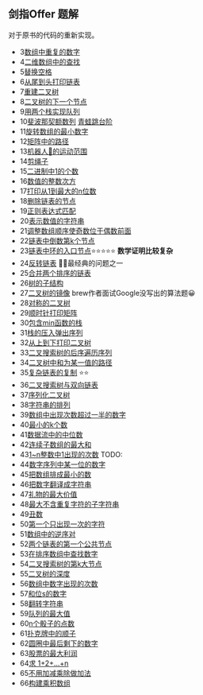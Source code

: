 ## 剑指Offer 题解

对于原书的代码的重新实现。


- 3[数组中重复的数字](./duplicate.cpp)
- 4[二维数组中的查找](Find.cpp)
- 5[替换空格](./ReplaceSpace.cpp)
- 6[从尾到头打印链表](./printListFromTailToHead.cpp)
- 7[重建二叉树](Construct.cpp)
- 8[二叉树的下一个节点](GetNext.cpp)
- 9[用两个栈实现队列](./QueueWithTwoStacks.cpp)
- 10[斐波那契额数列](./Fibonacci.cpp) [青蛙跳台阶](./jumpFloor.cpp)
- 11[旋转数组的最小数字](Min.cpp)
- 12[矩阵中的路径](hasPath.cpp)
- 13[机器人🤖的运动范围](movingCount.cpp)
- 14[剪绳子](./maxProductAfterCutting.cpp)
- 15[二进制中1的个数](./numberOf1.cpp) 
- 16[数值的整数次方](./Power.cpp)
- 17[打印从1到最大的n位数]()
- 18[删除链表的节点](./DeleteNode.cpp)
- 19[正则表达式匹配]()
- 20[表示数值的字符串]()
- 21[调整数组顺序使奇数位于偶数前面](./ReorderOddEven.cpp)
- 22[链表中倒数第k个节点](FindKthToTail.cpp)
- 23[链表中环的入口节点](EntryNodeInListLoop.cpp)⭐⭐⭐⭐⭐ **数学证明比较复杂**
- 24[反转链表](ReverseList.cpp) 🔪🔪最经典的问题之一
- 25[合并两个排序的链表](MergeSortedList.cpp)
- 26[树的子结构]()
- 27[二叉树的镜像](./MirrorOfBinaryTree.cpp) brew作者面试Google没写出的算法题😀
- 28[对称的二叉树](./isSymmetrical.cpp)
- 29[顺时针打印矩阵]()
- 30[包含min函数的栈](./MinStack.cpp)
- 31[栈的压入弹出序列]()
- 32[从上到下打印二叉树](PrintFromTopToBottom.cpp)
- 33[二叉搜索树的后序遍历序列](VerifySquenceOfBST.cpp)
- 34[二叉树中和为某一值的路径](FindPath.cpp)
- 35[复杂链表的复制]() ⭐⭐
- 36[二叉搜索树与双向链表]()
- 37[序列化二叉树]()
- 38[字符串的排列](Permutation.cpp)
- 39[数组中出现次数超过一半的数字](MoreThanHalfNum.cpp)
- 40[最小的k个数](GetLeastNumbers.cpp)
- 41[数据流中的中位数](GetMedian.cpp)
- 42[连续子数组的最大和](FindGreatestSumOfSubArray.cpp)
- 43[1~n整数中1出现的次数](NumberOf1Between1AndN.cpp) TODO:
- 44[数字序列中某一位的数字]()
- 45[把数组排成最小的数]()
- 46[把数字翻译成字符串]()
- 47[礼物的最大价值](getMaxValue.cpp)
- 48[最大不含重复字符的子字符串](longestSubstringWithoutDuplication.cpp)
- 49[丑数](GetUglyNumber.cpp)
- 50[第一个只出现一次的字符](FirstNotRepeatingChar.cpp)
- 51[数组中的逆序对]()
- 52[两个链表的第一个公共节点](FindFirstCommonNode.cpp)
- 53[在排序数组中查找数字]()
- 54[二叉搜索树的第k大节点](KthNode.cpp)
- 55[二叉树的深度](TreeDepth.cpp)
- 56[数组中数字出现的次数]()
- 57[和位s的数字](FindNumbersWithSum.cpp)
- 58[翻转字符串](ReverseSentence.cpp)
- 59[队列的最大值]()
- 60[n个骰子的点数]()
- 61[扑克牌中的顺子]()
- 62[圆圈中最后剩下的数字]()
- 63[股票的最大利润]()
- 64[求 1+2+...+n]()
- 65[不用加减乘除做加法]()
- 66[构建乘积数组]()
